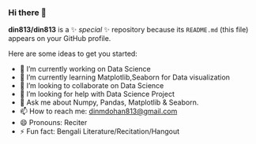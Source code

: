 ### Hi there 👋


**din813/din813** is a ✨ _special_ ✨ repository because its `README.md` (this file) appears on your GitHub profile.

Here are some ideas to get you started:

- 🔭 I’m currently working on Data Science
- 🌱 I’m currently learning Matplotlib,Seaborn for Data visualization
- 👯 I’m looking to collaborate on Data Science
- 🤔 I’m looking for help with Data Science Project
- 💬 Ask me about Numpy, Pandas, Matplotlib & Seaborn.
- 📫 How to reach me: dinmdohan813@gmail.com
- 😄 Pronouns: Reciter
- ⚡ Fun fact: Bengali Literature/Recitation/Hangout
